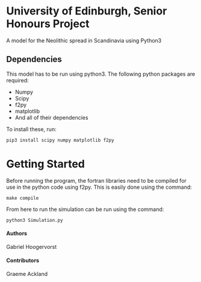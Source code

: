# University of Edinburgh, Senior Honours Project

A model for the Neolithic spread in Scandinavia using Python3


## Dependencies
This model has to be run using python3.
The following python packages are required:

* Numpy
* Scipy
* f2py
* matplotlib
* And all of their dependencies

To install these, run:
```
pip3 install scipy numpy matplotlib f2py
```

# Getting Started

Before running the program, the fortran libraries need to be compiled for use in the python code using f2py.
This is easily done using the command:
```
make compile
```

From here to run the simulation can be run using the command:
```
python3 Simulation.py
```


#### Authors
Gabriel Hoogervorst

#### Contributors
Graeme Ackland

